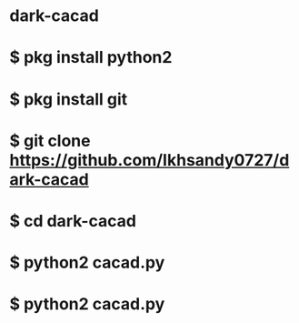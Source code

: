 # dark-cacad

# $ pkg install python2
# $ pkg install git
# $ git clone https://github.com/Ikhsandy0727/dark-cacad
# $ cd dark-cacad
# $ python2 cacad.py
# $ python2 cacad.py
